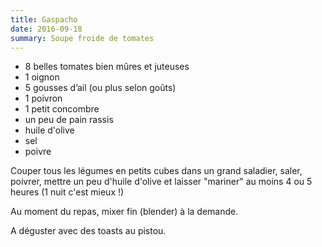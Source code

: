 ```yaml
---
title: Gaspacho
date: 2016-09-18
summary: Soupe froide de tomates
---
```


* 8 belles tomates bien mûres et juteuses
* 1 oignon
* 5 gousses d’ail (ou plus selon goûts)
* 1 poivron 
* 1 petit concombre
* un peu de pain rassis
* huile d'olive 
* sel
* poivre


Couper tous les légumes en petits cubes dans un grand saladier, saler, poivrer,
mettre un peu d'huile d'olive et laisser "mariner" au moins 4 ou 5 heures (1 nuit c'est mieux !)

Au moment du repas, mixer fin (blender) à la demande.

A déguster avec des toasts au pistou.

